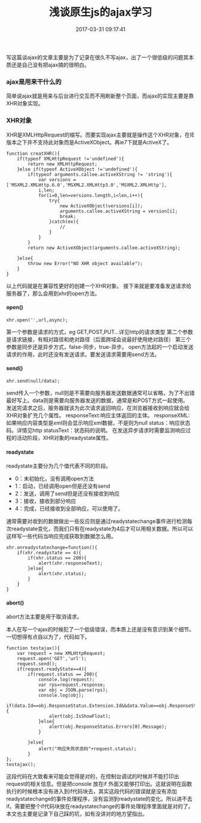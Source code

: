 ﻿---
title: 浅谈原生js的ajax学习
date: 2017-03-31 09:17:41
tags: [ajax,javascript]
categories: javascript
---
写这篇谈ajax的文章主要是为了记录在很久不写ajax，出了一个很低级的问题其本质还是自己没有把ajax搞的很明白。
### ajax是用来干什么的
简单说ajax就是用来与后台进行交互而不用刷新整个页面，而ajax的实现主要是靠XHR对象实现。
### XHR对象
XHR是XMLHttpRequest的缩写。而要实现ajax主要就是操作这个XHR对象，在IE版本之下并不支持此对象而是ActiveXObject。再ie7下就是ActiveX了。
```
function creatXHR(){
	if(typeof XMLHttpRequest !='undefined'){
		return new XMLHttpRequest;
	}else if(typeof ActiveXObject !='undefined'){
		if(typeof arguments.callee.activeXString != 'string'){
			var versions =['MSXML2.XMLHttp.6.0','MSXML2.XMLHttp3.0','MSXML2.XMLHttp'],
			i,len;
			for(i=0,len=versions.length,i<len,i++){
				try{
					new ActiveXObject(versions[i]);
					arguments.callee.activeXString = version[i];
					break;
				}catch(ex){
					//
				}
			}
		}
		return new ActiveXObject(arguments.callee.activeXString);
		
	}else{
		throw new Error("NO XHR object available");
	}
}
```
以上代码就是在兼容性更好的创建一个XHR对象。
接下来就是要准备发送请求给服务器了，那么会用到xhr的open方法。
#### open()
```
xhr.open('',url,async);
```
第一个参数是请求的方式，eg GET,POST,PUT...详见http的请求类型
第二个参数是请求链接，有相对路径和绝对路径（后面跨域会说最好使用绝对路径）
第三个参数是同步还是异步方式，false-同步，true-异步。
open方法起的一个启动发送请求的作用，此时还没有发送请求。要发送请求需要用send方法。
#### send()
```
xhr.send(null/data);
```
send传入一个参数，null则是不需要向服务器发送数据通常可以省略，为了不出错最好写上。data则是需要向服务器发送的数据，通常是和POST方式一起使用。
发送完请求之后，服务器就该为此次请求返回响应，在浏览器接收到响应就会给XHR对象扩充几个属性。
responseText:响应主体返回的主体。
responseXML:如果响应内容类型是xml则会显示响应xml数据，不是则为null
status：响应状态码。详情见http
statusText：状态码的说明。
在发送异步请求时需要监测响应过程的活动阶段，XHR对象的readystate属性。
#### readystate
readystate主要分为几个值代表不同的阶段。
- 0：未初始化，没有调用open方法
- 1：启动，已经调用open但是还没有send
- 2：发送，调用了send但是还没有接收到响应
- 3：接收，接收到部分响应
- 4：完成，已经接收到全部响应，可以使用了。

通常需要对收到的数据做出一些反应则是通过readystatechange事件进行检测每次readystate变化，而我们只有在readystate为4后才可以用相关数据。所以可以这样写一些代码当响应完成获取到数据怎么用。
```
xhr.onreadystatechange=function(){
    if(xhr.readystate == 4){
        if(xhr.status == 200){
            alert(xhr.responseText);
        }else{
            alert(xhr.status);
        }
    }
}
```

#### abort()
abort方法主要是用于取消请求。

本人在写一个ajax的时候犯了一个低级错误，而本质上还是没有意识到某个细节。一切想得有点自以为了，代码如下。
```
function testajax(){
	var request = new XMLHttpRequest;
	request.open('GET','url');
	request.send();
	if(request.readyState==4){
		if(request.status == 200){
			console.log(request);
			var rps=request.response;
			var obj = JSON.parse(rps);
			console.log(obj);
			if(data.Id==obj.ResponseStatus.Extension.Id&&data.Value==obj.ResponseStatus.Extension.Value){
				alert(obj.IsShowFloat);
			}else{
				alert(obj.ResponseStatus.Errors[0].Message);
			}
			
		}else{
			alert("响应失败状态码"+request.status);
		}
};
testajax();
```
这段代码在大致看来可能会觉得是对的，在控制台调试的时候并不能打印出request的相关信息。但是把console 放在if 外面又能够打印出。这就说明在函数执行的时候根本没有进入到if代码块去，其实这段代码的错误就是没有添加readystatechange的事件处理程序，没有监测到readystate的变化。所以进不去if。需要把整个if代码块放在readystatechange的事件处理程序里面就是对的了。
本文也主要是记录下自己踩的坑，如有没讲对的地方望指出。

